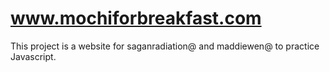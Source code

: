 # www.mochiforbreakfast.com

This project is a website for saganradiation@ and maddiewen@ to practice Javascript.

